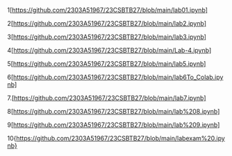 1[https://github.com/2303A51967/23CSBTB27/blob/main/lab01.ipynb]

2[https://github.com/2303A51967/23CSBTB27/blob/main/lab2.ipynb]

3[https://github.com/2303A51967/23CSBTB27/blob/main/lab3.ipynb]

4[https://github.com/2303A51967/23CSBTB27/blob/main/Lab-4.ipynb]

5[https://github.com/2303A51967/23CSBTB27/blob/main/lab5.ipynb]

6[https://github.com/2303A51967/23CSBTB27/blob/main/lab6To_Colab.ipynb]

7.[https://github.com/2303A51967/23CSBTB27/blob/main/lab7.ipynb]

8[https://github.com/2303A51967/23CSBTB27/blob/main/lab%208.ipynb]

9[https://github.com/2303A51967/23CSBTB27/blob/main/lab%209.ipynb]

10{https://github.com/2303A51967/23CSBTB27/blob/main/labexam%20.ipynb}
